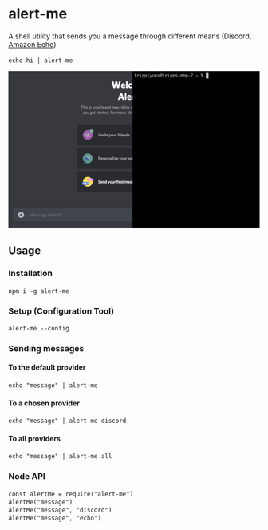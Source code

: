 # alert-me
A shell utility that sends you a message through different means (Discord, [Amazon Echo](https://www.thomptronics.com/about/notify-me))

`echo hi | alert-me`

![alert-me working with Discord](examples/discorddemo.gif)

## Usage

### Installation
```
npm i -g alert-me
```

### Setup (Configuration Tool)

```
alert-me --config
```

### Sending messages

#### To the default provider

```
echo "message" | alert-me
```

#### To a chosen provider

```
echo "message" | alert-me discord
```

#### To all providers

```
echo "message" | alert-me all
```

### Node API

```
const alertMe = require("alert-me")
alertMe("message")
alertMe("message", "discord")
alertMe("message", "echo")
```

